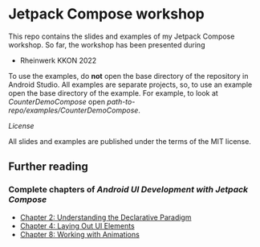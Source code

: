 # Jetpack Compose workshop

This repo contains the slides and examples of my Jetpack Compose workshop. So far, the workshop has been presented during

- Rheinwerk KKON 2022

To use the examples, do **not** open the base directory of the repository in Android Studio. All examples are separate projects, so, to use an example open the base directory of the example. For example, to look at *CounterDemoCompose* open *path-to-repo/examples/CounterDemoCompose*.

*License*

All slides and examples are published under the terms of the MIT license.

## Further reading

### Complete chapters of *Android UI Development with Jetpack Compose*

- [Chapter 2: Understanding the Declarative Paradigm](https://www.thomaskuenneth.eu/assets/B17505_Android%20UI%20Development%20with%20Jetpack%20Compose%20Chapter%202_Book.pdf)
- [Chapter 4: Laying Out UI Elements](https://www.thomaskuenneth.eu/assets/B17505_Android%20UI%20Development%20with%20Jetpack%20Compose%20Chapter%204_Book.pdf)
- [Chapter 8: Working with Animations](https://www.thomaskuenneth.eu/assets/B17505_Android%20UI%20Development%20with%20Jetpack%20Compose%20Chapter%208_Book.pdf)
